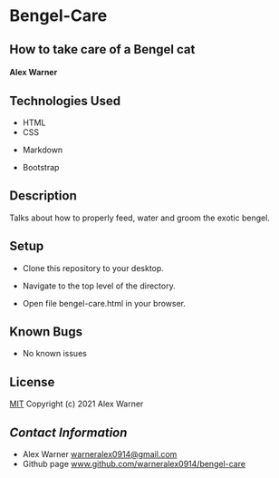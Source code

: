 # Bengel-Care

## How to take care of a Bengel cat


#### Alex Warner


## Technologies Used

- HTML
- CSS
* Markdown
- Bootstrap

## Description

Talks about how to properly feed, water and groom the exotic bengel. 

## Setup

- Clone this repository to your desktop.

- Navigate to the top level of the directory.

- Open file bengel-care.html in your browser.

## Known Bugs

- No known issues

## License

[MIT](https://en.wikipedia.org/wiki/MIT_License)
Copyright (c) 2021 Alex Warner

## _Contact Information_

* Alex Warner warneralex0914@gmail.com
* Github page www.github.com/warneralex0914/bengel-care